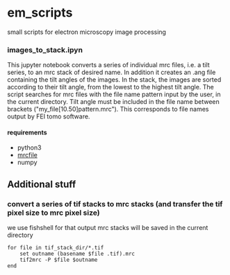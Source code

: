# em_scripts
small scripts for electron microscopy image processing

### images_to_stack.ipyn
This jupyter notebook converts a series of individual mrc files, i.e. a tilt series, to an mrc stack of desired name. In addition it creates an .ang file containing the tilt angles of the images. In the stack, the images are sorted according to their tilt angle, from the lowest to the highest tilt angle. The script searches for mrc files with the file name pattern input by the user, in the current directory. Tilt angle must be included in the file name between brackets ("my_file[10.50]pattern.mrc"). This corresponds to file names output by FEI tomo software. 
#### requirements
- python3
- [mrcfile](https://anaconda.org/conda-forge/mrcfile)
- numpy
## Additional stuff
### convert a series of tif stacks to mrc stacks (and transfer the tif pixel size to mrc pixel size)
we use fishshell for that
output mrc stacks will be saved in the current directory
```
for file in tif_stack_dir/*.tif
    set outname (basename $file .tif).mrc
    tif2mrc -P $file $outname
end
```
